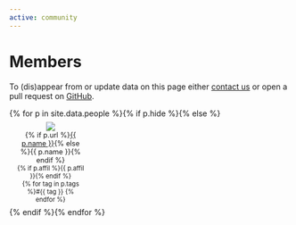 ```yaml
---
active: community
---
```


# Members

To (dis)appear from or update data on this page either [contact us](website) or open a pull request on [GitHub](contribute).

<div class="row justify-content-around">
{% for p in site.data.people %}{% if p.hide %}{% else %}
<figure style="text-align: center; margin: 0.5em 1em; width: 120px">
<picture style="max-width: 120px; max-height: 120px;">
  <img class="rounded img-thumbnail" style="max-width: 100%; max-height: inherit;" src="{{ p.img | relative_url }}" onerror="this.onerror=null; this.src='{{ "/profile_images/empty.jpg" | relative_url }}'" />
</picture>
<figcaption style="font-size: 90%;">{% if p.url %}<a href="{{ p.url }}">{{ p.name }}</a>{% else %}{{ p.name }}{% endif %}</figcaption>
<figcaption style="font-size: 80%;">{% if p.affil %}{{ p.affil }}{% endif %}</figcaption>
<figcaption style="font-size: 80%;">{% for tag in p.tags %}#{{ tag }} {% endfor %}</figcaption>
</figure>{% endif %}{% endfor %}
</div>

